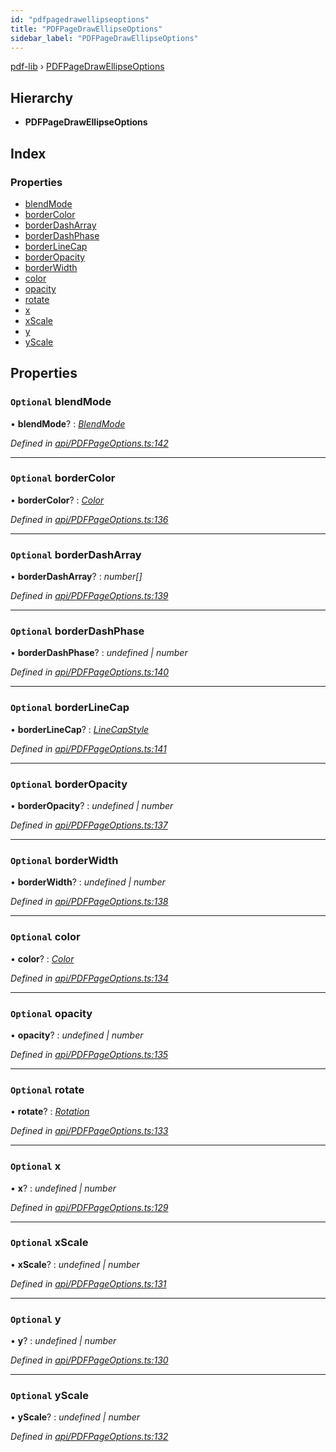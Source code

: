```yaml
---
id: "pdfpagedrawellipseoptions"
title: "PDFPageDrawEllipseOptions"
sidebar_label: "PDFPageDrawEllipseOptions"
---
```


[pdf-lib](../index.md) › [PDFPageDrawEllipseOptions](pdfpagedrawellipseoptions.md)

## Hierarchy

* **PDFPageDrawEllipseOptions**

## Index

### Properties

* [blendMode](pdfpagedrawellipseoptions.md#optional-blendmode)
* [borderColor](pdfpagedrawellipseoptions.md#optional-bordercolor)
* [borderDashArray](pdfpagedrawellipseoptions.md#optional-borderdasharray)
* [borderDashPhase](pdfpagedrawellipseoptions.md#optional-borderdashphase)
* [borderLineCap](pdfpagedrawellipseoptions.md#optional-borderlinecap)
* [borderOpacity](pdfpagedrawellipseoptions.md#optional-borderopacity)
* [borderWidth](pdfpagedrawellipseoptions.md#optional-borderwidth)
* [color](pdfpagedrawellipseoptions.md#optional-color)
* [opacity](pdfpagedrawellipseoptions.md#optional-opacity)
* [rotate](pdfpagedrawellipseoptions.md#optional-rotate)
* [x](pdfpagedrawellipseoptions.md#optional-x)
* [xScale](pdfpagedrawellipseoptions.md#optional-xscale)
* [y](pdfpagedrawellipseoptions.md#optional-y)
* [yScale](pdfpagedrawellipseoptions.md#optional-yscale)

## Properties

### `Optional` blendMode

• **blendMode**? : *[BlendMode](../enums/blendmode.md)*

*Defined in [api/PDFPageOptions.ts:142](https://github.com/Hopding/pdf-lib/blob/e10290a/src/api/PDFPageOptions.ts#L142)*

___

### `Optional` borderColor

• **borderColor**? : *[Color](../index.md#color)*

*Defined in [api/PDFPageOptions.ts:136](https://github.com/Hopding/pdf-lib/blob/e10290a/src/api/PDFPageOptions.ts#L136)*

___

### `Optional` borderDashArray

• **borderDashArray**? : *number[]*

*Defined in [api/PDFPageOptions.ts:139](https://github.com/Hopding/pdf-lib/blob/e10290a/src/api/PDFPageOptions.ts#L139)*

___

### `Optional` borderDashPhase

• **borderDashPhase**? : *undefined | number*

*Defined in [api/PDFPageOptions.ts:140](https://github.com/Hopding/pdf-lib/blob/e10290a/src/api/PDFPageOptions.ts#L140)*

___

### `Optional` borderLineCap

• **borderLineCap**? : *[LineCapStyle](../enums/linecapstyle.md)*

*Defined in [api/PDFPageOptions.ts:141](https://github.com/Hopding/pdf-lib/blob/e10290a/src/api/PDFPageOptions.ts#L141)*

___

### `Optional` borderOpacity

• **borderOpacity**? : *undefined | number*

*Defined in [api/PDFPageOptions.ts:137](https://github.com/Hopding/pdf-lib/blob/e10290a/src/api/PDFPageOptions.ts#L137)*

___

### `Optional` borderWidth

• **borderWidth**? : *undefined | number*

*Defined in [api/PDFPageOptions.ts:138](https://github.com/Hopding/pdf-lib/blob/e10290a/src/api/PDFPageOptions.ts#L138)*

___

### `Optional` color

• **color**? : *[Color](../index.md#color)*

*Defined in [api/PDFPageOptions.ts:134](https://github.com/Hopding/pdf-lib/blob/e10290a/src/api/PDFPageOptions.ts#L134)*

___

### `Optional` opacity

• **opacity**? : *undefined | number*

*Defined in [api/PDFPageOptions.ts:135](https://github.com/Hopding/pdf-lib/blob/e10290a/src/api/PDFPageOptions.ts#L135)*

___

### `Optional` rotate

• **rotate**? : *[Rotation](../index.md#rotation)*

*Defined in [api/PDFPageOptions.ts:133](https://github.com/Hopding/pdf-lib/blob/e10290a/src/api/PDFPageOptions.ts#L133)*

___

### `Optional` x

• **x**? : *undefined | number*

*Defined in [api/PDFPageOptions.ts:129](https://github.com/Hopding/pdf-lib/blob/e10290a/src/api/PDFPageOptions.ts#L129)*

___

### `Optional` xScale

• **xScale**? : *undefined | number*

*Defined in [api/PDFPageOptions.ts:131](https://github.com/Hopding/pdf-lib/blob/e10290a/src/api/PDFPageOptions.ts#L131)*

___

### `Optional` y

• **y**? : *undefined | number*

*Defined in [api/PDFPageOptions.ts:130](https://github.com/Hopding/pdf-lib/blob/e10290a/src/api/PDFPageOptions.ts#L130)*

___

### `Optional` yScale

• **yScale**? : *undefined | number*

*Defined in [api/PDFPageOptions.ts:132](https://github.com/Hopding/pdf-lib/blob/e10290a/src/api/PDFPageOptions.ts#L132)*
